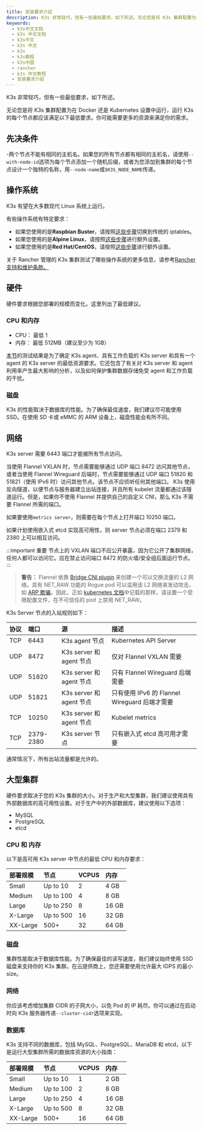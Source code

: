 ```yaml
---
title: 安装要求介绍
description: K3s 非常轻巧，但有一些最低要求，如下所述。无论您是将 K3s 集群配置为在 Docker 还是 Kubernetes 设置中运行，运行 K3s 的每个节点都应该满足以下最低要求。你可能需要更多的资源来满足你的需求。
keywords:
  - k3s中文文档
  - k3s 中文文档
  - k3s中文
  - k3s 中文
  - k3s
  - k3s教程
  - k3s中国
  - rancher
  - k3s 中文教程
  - 安装要求介绍
---
```


K3s 非常轻巧，但有一些最低要求，如下所述。

无论您是将 K3s 集群配置为在 Docker 还是 Kubernetes 设置中运行，运行 K3s 的每个节点都应该满足以下最低要求。你可能需要更多的资源来满足你的需求。

## 先决条件

-两个节点不能有相同的主机名。如果您的所有节点都有相同的主机名，请使用`--with-node-id`选项为每个节点添加一个随机后缀，或者为您添加到集群的每个节点设计一个独特的名称，用`--node-name`或`$K3S_NODE_NAME`传递。

## 操作系统

K3s 有望在大多数现代 Linux 系统上运行。

有些操作系统有特定要求：

- 如果您使用的是**Raspbian Buster**，请按照[这些步骤](/docs/k3s/advanced/_index#在-raspbian-buster-上启用旧版的-iptables)切换到传统的 iptables。
- 如果您使用的是**Alpine Linux**，请按照[这些步骤](/docs/k3s/advanced/_index#alpine-linux-安装的额外准备工作)进行额外设置。
- 如果您使用的是**Red Hat/CentOS**，请按照[这些步骤](/docs/k3s/advanced/_index#Red-Hat-和-CentOS-的额外准备)进行额外设置。

关于 Rancher 管理的 K3s 集群测试了哪些操作系统的更多信息，请参考[Rancher 支持和维护条款。](https://rancher.com/support-maintenance-terms/)

## 硬件

硬件要求根据您部署的规模而变化。这里列出了最低建议。

### CPU 和内存

- CPU： 最低 1
- 内存： 最低 512MB（建议至少为 1GB）

[本节](/docs/k3s/installation/installation-requirements/resource-profiling/_index)的测试结果是为了确定 K3s agent、具有工作负载的 K3s server 和具有一个 agent 的 K3s server 的最低资源要求。它还包含了有关对 K3s server 和 agent 利用率产生最大影响的分析，以及如何保护集群数据存储免受 agent 和工作负载的干扰。

### 磁盘

K3s 的性能取决于数据库的性能。为了确保最佳速度，我们建议尽可能使用 SSD。在使用 SD 卡或 eMMC 的 ARM 设备上，磁盘性能会有所不同。

## 网络

K3s server 需要 6443 端口才能被所有节点访问。

当使用 Flannel VXLAN 时，节点需要能够通过 UDP 端口 8472 访问其他节点，或者当使用 Flannel Wireguard 后端时，节点需要能够通过 UDP 端口 51820 和 51821（使用 IPv6 时）访问其他节点。该节点不应侦听任何其他端口。 K3s 使用反向隧道，以便节点与服务器建立出站连接，并且所有 kubelet 流量都通过该隧道运行。但是，如果你不使用 Flannel 并提供自己的自定义 CNI，那么 K3s 不需要 Flannel 所需的端口。

如果要使用`metrics server`，则需要在每个节点上打开端口 10250 端口。

如果计划使用嵌入式 etcd 实现高可用性，则 server 节点必须在端口 2379 和 2380 上可以相互访问。

:::important 重要
节点上的 VXLAN 端口不应公开暴露，因为它公开了集群网络，任何人都可以访问它。应在禁止访问端口 8472 的防火墙/安全组后面运行节点。
:::

> **警告：** Flannel 依靠 [Bridge CNI plugin](https://www.cni.dev/plugins/current/main/bridge/) 来创建一个可以交换流量的 L2 网络。具有 NET_RAW 功能的 Rogue pod 可以滥用该 L2 网络来发动攻击，如 [ARP 欺骗](https://static.sched.com/hosted_files/kccncna19/72/ARP%20DNS%20spoof.pdf)。因此，正如 [kubernetes 文档](https://kubernetes.io/docs/concepts/security/pod-security-standards/)中记载的那样，请设置一个受限配置文件，在不可信任的 pod 上禁用 NET_RAW。

K3s Server 节点的入站规则如下：

| 协议 | 端口      | 源                       | 描述                                          |
| :--- | :-------- | :----------------------- | :-------------------------------------------- |
| TCP  | 6443      | K3s agent 节点           | Kubernetes API Server                         |
| UDP  | 8472      | K3s server 和 agent 节点 | 仅对 Flannel VXLAN 需要                       |
| UDP  | 51820     | K3s server 和 agent 节点 | 只有 Flannel Wireguard 后端需要               |
| UDP  | 51821     | K3s server 和 agent 节点 | 只有使用 IPv6 的 Flannel Wireguard 后端才需要 |
| TCP  | 10250     | K3s server 和 agent 节点 | Kubelet metrics                               |
| TCP  | 2379-2380 | K3s server 节点          | 只有嵌入式 etcd 高可用才需要                  |

通常情况下，所有出站流量都是允许的。

## 大型集群

硬件要求取决于您的 K3s 集群的大小。对于生产和大型集群，我们建议使用具有外部数据库的高可用性设置。对于生产中的外部数据库，建议使用以下选项：

- MySQL
- PostgreSQL
- etcd

### CPU 和 内存

以下是高可用 K3s server 中节点的最低 CPU 和内存要求：

| 部署规模 | 节点      | VCPUS | 内存  |
| :------- | :-------- | :---- | :---- |
| Small    | Up to 10  | 2     | 4 GB  |
| Medium   | Up to 100 | 4     | 8 GB  |
| Large    | Up to 250 | 8     | 16 GB |
| X-Large  | Up to 500 | 16    | 32 GB |
| XX-Large | 500+      | 32    | 64 GB |

### 磁盘

集群性能取决于数据库性能。为了确保最佳的读写速度，我们建议始终使用 SSD 磁盘来支持你的 K3s 集群。在云提供商上，您还需要使用允许最大 IOPS 的最小 size。

### 网络

你应该考虑增加集群 CIDR 的子网大小，以免 Pod 的 IP 耗尽。你可以通过在启动时向 K3s 服务器传递`--cluster-cidr`选项来实现。

### 数据库

K3s 支持不同的数据库，包括 MySQL、PostgreSQL、MariaDB 和 etcd，以下是运行大型集群所需的数据库资源的大小指南：

| 部署规模 | 节点      | VCPUS | 内存  |
| :------- | :-------- | :---- | :---- |
| Small    | Up to 10  | 1     | 2 GB  |
| Medium   | Up to 100 | 2     | 8 GB  |
| Large    | Up to 250 | 4     | 16 GB |
| X-Large  | Up to 500 | 8     | 32 GB |
| XX-Large | 500+      | 16    | 64 GB |
